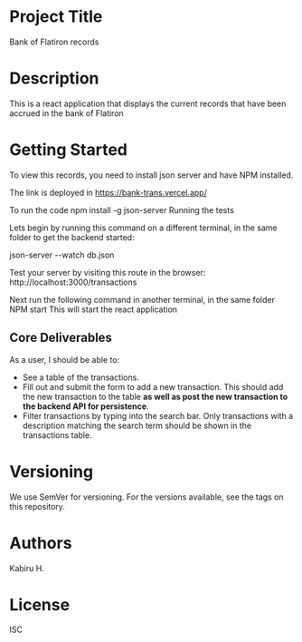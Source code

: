# Project Title
Bank of Flatiron records

# Description
This is a react application that displays the current records that have been accrued in the bank of Flatiron

# Getting Started
To view this records, you need to install json server and have NPM installed.

The link is deployed in
https://bank-trans.vercel.app/


To run the code npm install -g json-server
Running the tests

Lets begin by running this command on a different terminal, in the same folder to get the backend started: 

json-server --watch db.json

Test your server by visiting this route in the browser: http://localhost:3000/transactions

Next run the following command in another terminal, in the same folder
        NPM start 
This will start the react application

## Core Deliverables

As a user, I should be able to:

- See a table of the transactions.
- Fill out and submit the form to add a new transaction. This should add the new
  transaction to the table **as well as post the new transaction to the backend
  API for persistence**.
- Filter transactions by typing into the search bar. Only transactions with a
  description matching the search term should be shown in the transactions
  table.


# Versioning
We use SemVer for versioning. For the versions available, see the tags on this repository.

# Authors
Kabiru H.

# License
ISC
